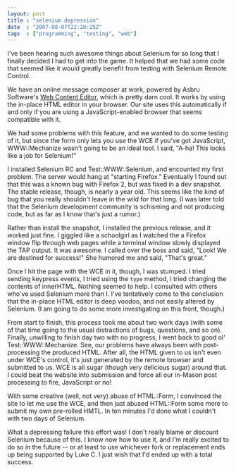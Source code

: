 ```yaml
---
layout: post
title : "selenium depression"
date  : "2007-08-07T22:20:25Z"
tags  : ["programming", "testing", "web"]
---
```

I've been hearing such awesome things about Selenium for so long that I finally
decided I had to get into the game.  It helped that we had some code that
seemed like it would greatly benefit from testing with Selenium Remote Control.

We have an online message composer at work, powered by Asbru Software's [Web
Content Editor](http://editor.asbrusoft.com), which is pretty darn cool.  It
works by using the in-place HTML editor in your browser.  Our site uses this
automatically if and only if you are using a JavaScript-enabled browser that
seems compatible with it.

We had some problems with this feature, and we wanted to do some testing of it,
but since the form only lets you use the WCE if you've got JavaScript,
WWW::Mechanize wasn't going to be an ideal tool.  I said, "A-ha!  This looks
like a job for Selenium!"

I installed Selenium RC and Test::WWW::Selenium, and encounted my first
problem.  The server would hang at "starting Firefox."  Eventually I found out
that this was a known bug with Firefox 2, but was fixed in a dev snapshot.  The
stable release, though, is nearly a year old.  This seems like the kind of bug
that you really shouldn't leave in the wild for that long.  (I was later told
that the Selenium development community is schisming and not producing code,
but as far as I know that's just a rumor.)

Rather than install the snapshot, I installed the previous release, and it
worked just fine.  I giggled like a schoolgirl as I watched the a Firefox
window flip through web pages while a terminal window slowly displayed the TAP
output.  It was awesome.  I called over the boss and said, "Look!  We are
destined for success!"  She humored me and said, "That's great."

Once I hit the page with the WCE in it, though, I was stumped.  I tried sending
keypress events, I tried using the `type` method, I tried changing the contents
of innerHTML.  Nothing seemed to help.  I consulted with others who've used
Selenium more than I.  I've tentatively come to the conclusion that the
in-place HTML editor is deep voodoo, and not easily altered by Selenium.  (I am
going to do some more investigating on this front, though.)

From start to finish, this process took me about two work days (with some of
that time going to the usual distractions of bugs, questions, and so on).
Finally, unwilling to finish day two with no progress, I went back to good ol'
Test::WWW::Mechanize.  See, our problems have always been with post-processing
the produced HTML.  After all, the HTML given to us isn't even under WCE's
control, it's just generated by the remote browser and submitted to us.  WCE is
all sugar (though very delicious sugar) around that.  I could beat the website
into submission and force all our in-Mason post processing to fire, JavaScript
or no!

With some creative (well, not very) abuse of HTML::Form, I convinced the site
to let me use the WCE, and then just abused HTML::Form some more to submit my
own pre-rolled HMTL.  In ten minutes I'd done what I couldn't with two days of
Selenium.

What a depressing failure this effort was!  I don't really blame or discount
Selenium because of this.  I know now how to use it, and I'm really excited to
do so in the future -- or at least to use whichever fork or replacement ends up
being supported by Luke C.  I just wish that I'd ended up with a total success.

